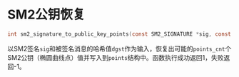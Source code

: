 # SM2公钥恢复

```c
int sm2_signature_to_public_key_points(const SM2_SIGNATURE *sig, const uint8_t dgst[32], SM2_POINT points[4], size_t *points_cnt);
```

以SM2签名`sig`和被签名消息的哈希值`dgst`作为输入，恢复出可能的`points_cnt`个SM2公钥（椭圆曲线点）值并写入到`points`结构中。函数执行成功返回1，失败返回-1。
